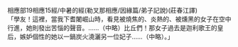 相應部19相應15經/中暑的經(勒叉那相應/因緣篇/弟子記說)(莊春江譯)  
「學友！這裡，當我下耆闍崛山時，看見被燒焦的、炎熱的、被燻黑的女子在空中行進，她則發出苦惱的聲音。……（中略）比丘們！那女子過去是迦利歌王的皇后，嫉妒個性的她以一鍋炭火澆灑另一位妃子……（中略）。」  
  
  

